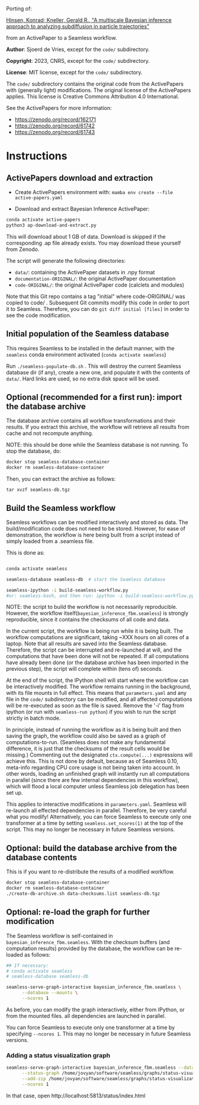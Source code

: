 Porting of:

[Hinsen, Konrad; Kneller, Gerald R., "A multiscale Bayesian inference approach to analyzing subdiffusion in particle trajectories"](https://zenodo.org/record/162171#.Y90FvNLMJkg)

from an ActivePaper to a Seamless workflow.

**Author**: Sjoerd de Vries, except for the `code/` subdirectory.

**Copyright**: 2023, CNRS, except for the `code/` subdirectory.

**License**: MIT license, except for the `code/` subdirectory.

The `code/` subdirectory contains the original code from the ActivePapers with (generally light) modifications. The original license of the ActivePapers applies. This license is Creative Commons Attribution 4.0 International.

See the ActivePapers for more information:

- https://zenodo.org/record/162171
- https://zenodo.org/record/61742
- https://zenodo.org/record/61743

# Instructions

## ActivePapers download and extraction

- Create ActivePapers environment with:
`mamba env create --file active-papers.yaml`

- Download and extract Bayesian Inference ActivePaper:

```bash
conda activate active-papers
python3 ap-download-and-extract.py
```

This will download about 1 GB of data. Download is skipped if the corresponding .ap file already exists. You may download these yourself from Zenodo.

The script will generate the following directories:

- `data/`: containing the ActivePaper datasets in .npy format
- `documentation-ORIGINAL/`: the original ActivePaper documentation
- `code-ORIGINAL/`: the original ActivePaper code (calclets and modules)

Note that this Git repo contains a tag "initial" where code-ORIGINAL/ was copied to code/ . Subsequent Git commits modify this code in order to port it to Seamless. Therefore, you can do `git diff initial [files]` in order to see the code modification.

## Initial population of the Seamless database

This requires Seamless to be installed in the default manner, with the `seamless` conda environment activated (`conda activate seamless`)

Run `./seamless-populate-db.sh` . This will destroy the current Seamless database dir (if any), create a new one, and populate it with the contents of `data/`. Hard links are used, so no extra disk space will be used.

## Optional (recommended for a first run): import the database archive

The database archive contains all workflow transformations and their results. 
If you extract this archive, the workflow will retrieve all results from cache and not recompute anything.

NOTE: this should be done while the Seamless database is not running. To stop the database, do:

```bash
docker stop seamless-database-container
docker rm seamless-database-container
```

Then, you can extract the archive as follows:

`tar xvzf seamless-db.tgz`

## Build the Seamless workflow

Seamless workflows can be modified interactively and stored as data.
The build/modification code does not need to be stored.
However, for ease of demonstration, the workflow is here being built from a script instead of simply loaded from a .seamless file.

This is done as:

```bash

conda activate seamless

seamless-database seamless-db  # start the Seamless database

seamless-ipython -i build-seamless-workflow.py
#or: seamless-bash, and then run: ipython -i build-seamless-workflow.py
```

NOTE: the script to build the workflow is not necessarily reproducible. However, the workflow itself(`bayesian_inference_fbm.seamless`) is strongly reproducible, since it contains the checksums of all code and data.

In the current script, the workflow is being run while it is being built. The workflow computations are significant, taking ~XXX hours on all cores of a laptop. Note that all results are saved into the Seamless database. Therefore, the script can be interrupted and re-launched at will, and the computations that have been done will not be repeated. If all computations have already been done (or the database archive has been imported in the previous step), the script will complete within (tens of) seconds.

At the end of the script, the IPython shell will start where the workflow can be interactively modified. The workflow remains running in the background, with its file mounts in full effect. This means that `parameters.yaml` and any file in the `code/` subdirectory can be modified, and all affected computations will be re-executed as soon as the file is saved. Remove the '-i' flag from ipython (or run with `seamless-run python`) if you wish to run the script strictly in batch mode.

In principle, instead of running the workflow as it is being built and then saving the graph, the workflow could also be saved as a graph of computations-to-run. (Seamless does not make any fundamental difference, it is just that the checksums of the result cells would be missing.) Commenting out the designated `ctx.compute(...)` expressions will achieve this. This is not done by default, because as of Seamless 0.10, meta-info regarding CPU core usage is not being taken into account. In other words, loading an unfinished graph will instantly run all computations in parallel (since there are few internal dependencies in this workflow), which will flood a local computer unless Seamless job delegation has been set up.

This applies to interactive modifications in `parameters.yaml`. Seamless will re-launch 
all effected dependencies in parallel. Therefore, be very careful what you modify! Alternatively, you can force Seamless to execute only one transformer at a time by setting `seamless.set_ncores(1)` at the top of the script. This may no longer be necessary in future  Seamless versions.

## Optional: build the database archive from the database contents

This is if you want to re-distribute the results of a modified workflow.

```bash
docker stop seamless-database-container
docker rm seamless-database-container
./create-db-archive.sh data-checksums.list seamless-db.tgz
```

## Optional: re-load the graph for further modification

The Seamless workflow is self-contained in `bayesian_inference_fbm.seamless`. With the checksum buffers (and computation results) provided by the database, the workflow can be re-loaded as follows:

```bash
## If necessary:
# conda activate seamless
# seamless-database seamless-db

seamless-serve-graph-interactive bayesian_inference_fbm.seamless \
      --database --mounts \
      --ncores 1
```

As before, you can modify the graph interactively, either from IPython, or from the mounted files. all dependencies are launched in parallel.

You can force Seamless to execute only one transformer at a time by specifying `--ncores 1`. This may no longer be necessary in future Seamless versions.

### Adding a status visualization graph

```bash
seamless-serve-graph-interactive bayesian_inference_fbm.seamless --database --mounts \
      --status-graph /home/jovyan/software/seamless/graphs/status-visualization.seamless \
      --add-zip /home/jovyan/software/seamless/graphs/status-visualization.zip \
      --ncores 1
```

In that case, open http://localhost:5813/status/index.html